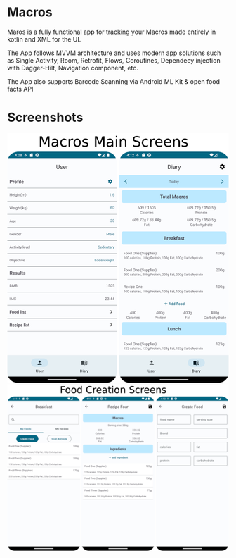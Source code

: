 # Macros

Maros is a fully functional app for tracking your Macros made entirely in kotlin and XML for the UI.

The App follows MVVM architecture and uses modern app solutions such as Single Activity, Room, Retrofit, Flows, Coroutines, Dependecy injection with Dagger-Hilt, Navigation component, etc.

The App also supports Barcode Scanning via Android ML Kit & open food facts API

# Screenshots
 ![MainScreen](/screenshots/MainScreens.png?raw=true "MainScreen")
 ![FoodCreationScreen](/screenshots/FoodCreationScreens.png?raw=true "FoodCreationScreens")


